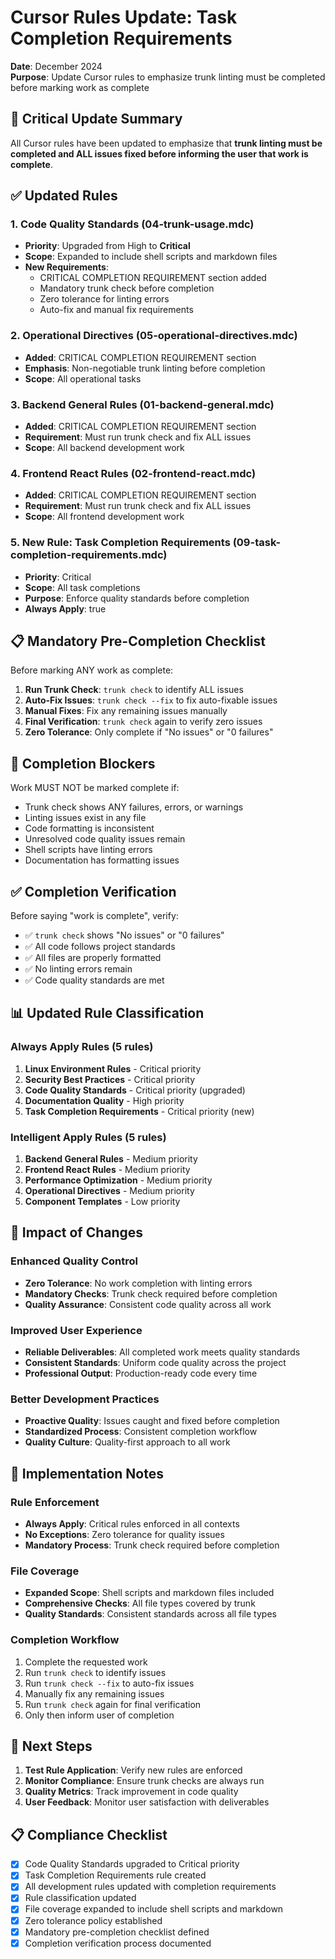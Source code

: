 # Cursor Rules Update: Task Completion Requirements

**Date**: December 2024  
**Purpose**: Update Cursor rules to emphasize trunk linting must be completed before marking work as complete

## 🚨 **Critical Update Summary**

All Cursor rules have been updated to emphasize that **trunk linting must be completed and ALL issues fixed before informing the user that work is complete**.

## ✅ **Updated Rules**

### **1. Code Quality Standards** (04-trunk-usage.mdc)
- **Priority**: Upgraded from High to **Critical**
- **Scope**: Expanded to include shell scripts and markdown files
- **New Requirements**:
  - CRITICAL COMPLETION REQUIREMENT section added
  - Mandatory trunk check before completion
  - Zero tolerance for linting errors
  - Auto-fix and manual fix requirements

### **2. Operational Directives** (05-operational-directives.mdc)
- **Added**: CRITICAL COMPLETION REQUIREMENT section
- **Emphasis**: Non-negotiable trunk linting before completion
- **Scope**: All operational tasks

### **3. Backend General Rules** (01-backend-general.mdc)
- **Added**: CRITICAL COMPLETION REQUIREMENT section
- **Requirement**: Must run trunk check and fix ALL issues
- **Scope**: All backend development work

### **4. Frontend React Rules** (02-frontend-react.mdc)
- **Added**: CRITICAL COMPLETION REQUIREMENT section
- **Requirement**: Must run trunk check and fix ALL issues
- **Scope**: All frontend development work

### **5. New Rule: Task Completion Requirements** (09-task-completion-requirements.mdc)
- **Priority**: Critical
- **Scope**: All task completions
- **Purpose**: Enforce quality standards before completion
- **Always Apply**: true

## 📋 **Mandatory Pre-Completion Checklist**

Before marking ANY work as complete:

1. **Run Trunk Check**: `trunk check` to identify ALL issues
2. **Auto-Fix Issues**: `trunk check --fix` to fix auto-fixable issues
3. **Manual Fixes**: Fix any remaining issues manually
4. **Final Verification**: `trunk check` again to verify zero issues
5. **Zero Tolerance**: Only complete if "No issues" or "0 failures"

## 🚫 **Completion Blockers**

Work MUST NOT be marked complete if:
- Trunk check shows ANY failures, errors, or warnings
- Linting issues exist in any file
- Code formatting is inconsistent
- Unresolved code quality issues remain
- Shell scripts have linting errors
- Documentation has formatting issues

## ✅ **Completion Verification**

Before saying "work is complete", verify:
- ✅ `trunk check` shows "No issues" or "0 failures"
- ✅ All code follows project standards
- ✅ All files are properly formatted
- ✅ No linting errors remain
- ✅ Code quality standards are met

## 📊 **Updated Rule Classification**

### **Always Apply Rules** (5 rules)
1. **Linux Environment Rules** - Critical priority
2. **Security Best Practices** - Critical priority
3. **Code Quality Standards** - Critical priority (upgraded)
4. **Documentation Quality** - High priority
5. **Task Completion Requirements** - Critical priority (new)

### **Intelligent Apply Rules** (5 rules)
1. **Backend General Rules** - Medium priority
2. **Frontend React Rules** - Medium priority
3. **Performance Optimization** - Medium priority
4. **Operational Directives** - Medium priority
5. **Component Templates** - Low priority

## 🎯 **Impact of Changes**

### **Enhanced Quality Control**
- **Zero Tolerance**: No work completion with linting errors
- **Mandatory Checks**: Trunk check required before completion
- **Quality Assurance**: Consistent code quality across all work

### **Improved User Experience**
- **Reliable Deliverables**: All completed work meets quality standards
- **Consistent Standards**: Uniform code quality across the project
- **Professional Output**: Production-ready code every time

### **Better Development Practices**
- **Proactive Quality**: Issues caught and fixed before completion
- **Standardized Process**: Consistent completion workflow
- **Quality Culture**: Quality-first approach to all work

## 📝 **Implementation Notes**

### **Rule Enforcement**
- **Always Apply**: Critical rules enforced in all contexts
- **No Exceptions**: Zero tolerance for quality issues
- **Mandatory Process**: Trunk check required before completion

### **File Coverage**
- **Expanded Scope**: Shell scripts and markdown files included
- **Comprehensive Checks**: All file types covered by trunk
- **Quality Standards**: Consistent standards across all file types

### **Completion Workflow**
1. Complete the requested work
2. Run `trunk check` to identify issues
3. Run `trunk check --fix` to auto-fix issues
4. Manually fix any remaining issues
5. Run `trunk check` again for final verification
6. Only then inform user of completion

## 🚀 **Next Steps**

1. **Test Rule Application**: Verify new rules are enforced
2. **Monitor Compliance**: Ensure trunk checks are always run
3. **Quality Metrics**: Track improvement in code quality
4. **User Feedback**: Monitor user satisfaction with deliverables

## 📋 **Compliance Checklist**

- [x] Code Quality Standards upgraded to Critical priority
- [x] Task Completion Requirements rule created
- [x] All development rules updated with completion requirements
- [x] Rule classification updated
- [x] File coverage expanded to include shell scripts and markdown
- [x] Zero tolerance policy established
- [x] Mandatory pre-completion checklist defined
- [x] Completion verification process documented
